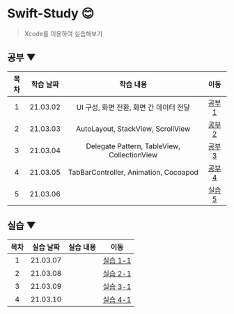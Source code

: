 # Swift-Study 😊
> Xcode를 이용하여 실습해보기

## 공부 ▼

| 목차 | 학습 날짜 | 학습 내용 | 이동 |  
| :----------: | :----------: | :----------: | :----------: |
| 1 | 21.03.02 | UI 구성, 화면 전환, 화면 간 데이터 전달 | [공부 1](./실습1) |
| 2 | 21.03.03 | AutoLayout, StackView, ScrollView | [공부 2](./실습2) |
| 3 | 21.03.04 | Delegate Pattern, TableView, CollectionView | [공부 3](./실습3) |
| 4 | 21.03.05 | TabBarController, Animation, Cocoapod | [공부 4](./실습4) |
| 5 | 21.03.06 |  | [실습 5](./실습5) |

## 실습 ▼

| 목차 | 실습 날짜 | 실습 내용 | 이동 |  
| :----------: | :----------: | :----------: | :----------: |
| 1 | 21.03.07 |  | [실습 1-1](./실습1) |
| 2 | 21.03.08 |  | [실습 2-1](./실습1) |
| 3 | 21.03.09 |  | [실습 3-1](./실습1) |
| 4 | 21.03.10 |  | [실습 4-1](./실습1) |


